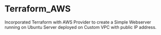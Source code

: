 # Terraform_AWS

Incorporated Terraform with AWS Provider to create a Simple Webserver running on Ubuntu Server deployed on Custom VPC with public IP address. 
